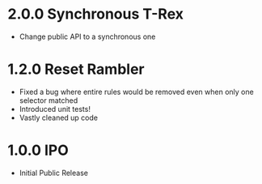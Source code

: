 # 2.0.0 Synchronous T-Rex

- Change public API to a synchronous one

# 1.2.0 Reset Rambler

- Fixed a bug where entire rules would be removed even when only one selector matched
- Introduced unit tests!
- Vastly cleaned up code

# 1.0.0 IPO

- Initial Public Release
